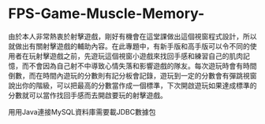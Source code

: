 # FPS-Game-Muscle-Memory-
由於本人非常熱衷於射擊遊戲，剛好有機會在這堂課做出這個視窗程式設計，所以就做出有關射擊遊戲的輔助內容。在此專題中，有新手版和高手版可以令不同的使用者在玩射擊遊戲之前，先遊玩這個視窗小遊戲來找回手感和練習自己的肌肉記憶，而不會因為自己射不中導致心情失落和影響遊戲的隊友。每次遊玩時會有時間倒數，而在時間內遊玩的分數則有記分板會記錄，遊玩到一定的分數會有彈跳視窗說出你的階級，可以把最高的分數當作成一個標準，下次開啟遊玩如果達成標準的分數就可以當作找回手感而去開啟要玩的射擊遊戲。


用用Java連接MySQL資料庫需要載JDBC數據包
